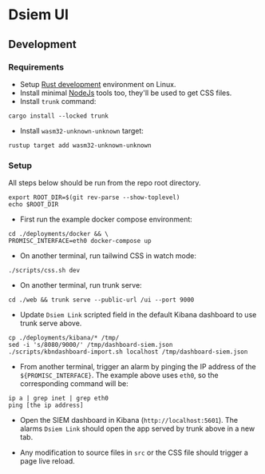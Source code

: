# Dsiem UI

## Development

### Requirements

- Setup [Rust development](https://www.rust-lang.org/tools/install) environment on Linux.
- Install minimal [NodeJs](https://nodejs.org/en/download/) tools too, they'll be used to get CSS files.
- Install `trunk` command:
```shell
cargo install --locked trunk
```
- Install `wasm32-unknown-unknown` target:
```shell
rustup target add wasm32-unknown-unknown
```

### Setup

All steps below should be run from the repo root directory.

```shell
export ROOT_DIR=$(git rev-parse --show-toplevel)
echo $ROOT_DIR
```

- First run the example docker compose environment:

```shell
cd ./deployments/docker && \
PROMISC_INTERFACE=eth0 docker-compose up
```

- On another terminal, run tailwind CSS in watch mode:
```shell
./scripts/css.sh dev
```

- On another terminal, run trunk serve:
```shell
cd ./web && trunk serve --public-url /ui --port 9000
```

- Update `Dsiem Link` scripted field in the default Kibana dashboard to use trunk serve above.
```shell
cp ./deployments/kibana/* /tmp/
sed -i 's/8080/9000/' /tmp/dashboard-siem.json
./scripts/kbndashboard-import.sh localhost /tmp/dashboard-siem.json 
```

- From another terminal, trigger an alarm by pinging the IP address of the `${PROMISC_INTERFACE}`. The example above uses `eth0`, so the corresponding command will be:
```shell
ip a | grep inet | grep eth0
ping [the ip address]
```

- Open the SIEM dashboard in Kibana (`http://localhost:5601`). The alarms `Dsiem Link` should open the app served by trunk above in a new tab.

- Any modification to source files in `src` or the CSS file should trigger a page live reload.